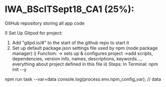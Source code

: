# IWA_BScITSept18_CA1 (25%): 
GitHub repository storing all app code


I) Set Up Gitpod for project:
  1) Add "gitpd.io/#" to the start of the github repo to start it
  2) Set up default package.json settings file used by npm (node package manager) 
    i) Function:
      -> sets up & configures project
      ->add scripts, dependencies, version info, names, descriptions, keywords..., everything about project defined in this file
   ii) Steps:
    In Terminal: npm init --y




npm run task --var=data
console.log(process.env.npm_config_var); // data

